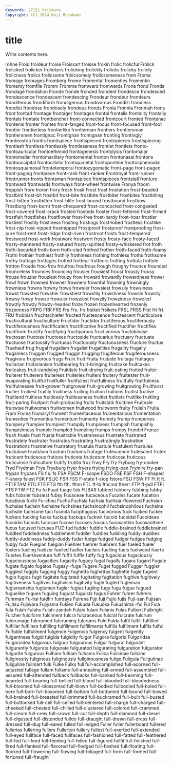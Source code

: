 ```yaml
---
Keywords: 27151 kojimura
Copyright: (C) 2024 Koji Murakami
---
```


# title

Write contents here.



rohne
Froid froideur froise Froissart froisse frokin frolic frolicful Frolick frolicked
frolicker frolickers frolicking frolickly frolicks frolicky frolicly frolicness frolics frolicsome
frolicsomely frolicsomeness from Froma fromage fromages Fromberg Frome Fromental fromenties
Fromentin fromenty fromfile Fromm Fromma fromward fromwards Frona frond Fronda
frondage frondation Fronde fronde fronded frondent frondesce frondesced frondescence frondescent
frondescing Frondeur frondeur frondeurs frondiferous frondiform frondigerous frondivorous Frondizi frondless
frondlet frondose frondosely frondous fronds Fronia Fronnia Fronniah frons front
frontad frontage frontager frontages frontal frontalis frontality frontally frontals frontate
frontbencher front-connected frontcourt fronted Frontenac frontenis fronter frontes front-fanged front-focus
front-focused front-foot frontier frontierless frontierlike frontierman frontiers frontiersman frontiersmen frontignac
Frontignan frontignan fronting frontingly Frontirostria frontis frontispiece frontispieced frontispieces frontispiecing
frontlash frontless frontlessly frontlessness frontlet frontlets fronto- frontoauricular frontoethmoid frontogenesis
frontolysis frontomalar frontomallar frontomaxillary frontomental fronton frontonasal frontons frontooccipital frontoorbital
frontoparietal frontopontine frontosphenoidal frontosquamosal frontotemporal frontozygomatic front-page front-paged front-paging frontpiece
front-rank front-ranker Frontroyal front-runner frontrunner fronts frontsman frontspiece frontspieces frontstall
fronture frontward frontwards frontways front-wheel frontwise Fronya froom froppish frore
froren frory frosh frosk Frost frost frostation frost-beaded frostbird frost-bit
frostbit frost-bite frostbite frostbiter frostbites frostbiting frost-bitten frostbitten frost-blite frost-bound
frostbound frostbow Frostburg frost-burnt frost-chequered frost-concocted frost-congealed frost-covered frost-crack frosted
frosteds froster frost-fettered frost-firmed frostfish frostfishes frostflower frost-free frost-hardy frost-hoar
frostier frostiest frostily frostiness frosting frostings frost-kibed frostless frostlike frost-nip
frost-nipped frostnipped Frostproof frostproof frostproofing frost-pure frost-rent frost-ridge frost-riven frostroot
frosts frost-tempered frostweed frost-work frostwork frostwort frosty frosty-face frosty-faced frosty-mannered
frosty-natured frosty-spirited frosty-whiskered frot froth froth-becurled froth-born froth-clad frothed frother
froth-faced froth-foamy Frothi frothier frothiest frothily frothiness frothing frothless froths
frothsome frothy frottage frottages frotted frotteur frotteurs frotting frottola frottole
frotton Froude frou-frou froufrou froufrous frough froughy frounce frounced frounceless
frounces frouncing frousier frousiest froust frousty frousy frouze frouzier frouziest
frouzy frow froward frowardly frowardness frower frowl frown frowned frowner
frowners frownful frowning frowningly frownless frowns frowny frows frowsier frowsiest
frowsily frowsiness frowst frowsted frowstier frowstiest frowstily frowstiness frowsts frowsty
frowsy frowy frowze frowzier frowziest frowzily frowziness frowzled frowzly frowzy
frowzy-headed froze frozen frozenhearted frozenly frozenness FRPG FRR FRS Frs
Frs. frs frsiket frsikets FRSL FRSS Frst frt frt. FRU
frubbish fruchtschiefer fructed fructescence fructescent fructiculose fructicultural fructiculture Fructidor fructidor
fructiferous fructiferously fructiferousness fructification fructificative fructified fructifier fructifies fructiform fructify
fructifying fructiparous fructivorous fructokinase fructosan fructose fructoses fructoside fructuarius fructuary
fructuate fructuose fructuosity fructuous fructuously fructuousness fructure fructus Fruehauf frug
frugal frugalism frugalist frugalities frugality frugally frugalness fruggan frugged fruggin
frugging frugiferous frugiferousness Frugivora frugivorous frugs Fruin fruit Fruita fruitade
fruitage fruitages fruitarian fruitarianism fruitbearing fruit-bringing fruitcake fruitcakes fruitcakey fruit-candying
Fruitdale fruit-drying fruit-eating fruited fruiter fruiterer fruiterers fruiteress fruiteries fruiters
fruitery fruitester fruit-evaporating fruitful fruitfuller fruitfullest fruitfullness fruitfully fruitfulness fruitfulnesses
fruit-grower fruitgrower fruit-growing fruitgrowing Fruithurst fruitier fruitiest fruitily fruitiness fruiting
fruition fruitions fruitist fruitive Fruitland fruitless fruitlessly fruitlessness fruitlet fruitlets
fruitlike fruitling fruit-paring Fruitport fruit-producing fruits fruitstalk fruittime Fruitvale fruitwise
fruitwoman fruitwomen fruitwood fruitworm fruity Frulein Frulla Frum Fruma frumaryl
frument frumentaceous frumentarious frumentation frumenties Frumentius frumentum frumenty frumety frump
frumperies frumpery frumpier frumpiest frumpily frumpiness frumpish frumpishly frumpishness frumple
frumpled frumpling frumps frumpy frundel Frunze frush frusla frust frusta
frustrable frustraneous frustrate frustrated frustrately frustrater frustrates frustrating frustratingly frustration
frustrations frustrative frustratory frustula frustule frustulent frustules frustulose frustulum frustum
frustums frutage frutescence frutescent frutex fruticant fruticeous frutices fruticeta fruticetum
fruticose fruticous fruticulose fruticulture frutify frutilla fruz frwy Fry fry
Fryburg fry-cooker Fryd Frydman Frye Fryeburg fryer fryers frying frying-pan
Frymire fry-pan frypan frypans FS f.s. fs FSA FSCM F-scope
FSDO FSE FSF FSH F-shaped F-sharp fsiest FSK FSLIC FSR
FSS F-state f-stop fstore FSU FSW FT Ft ft ft.
FT1 FTAM FTC FTE FTG fth fth. fthm FTL ft-lb
ftncmd ftnerr FTP ft-pdl FTPI FTS FTW FTZ Fu fu
Fuad fuage fub FUBAR fubbed fubbery fubbing fubby fubs fubsier
fubsiest fubsy Fucaceae fucaceous Fucales fucate fucation fucatious fuchi Fu-chou
Fuchs Fuchsia fuchsia fuchsia-flowered Fuchsian fuchsias fuchsin fuchsine fuchsines fuchsinophil
fuchsinophilous fuchsins fuchsite fuchsone fuci fucinita fuciphagous fucivorous fuck fucked
fucker fuckers fucking fucks fuckup fuckups fuckwit fucoid fucoidal Fucoideae
fucoidin fucoids fucosan fucose fucoses fucous fucoxanthin fucoxanthine fucus fucused
fucuses FUD fud fudder fuddle fuddle-brained fuddlebrained fuddled fuddledness fuddlement
fuddler fuddles fuddling fuddy-duddies fuddy-duddiness fuddy-duddy fuder fudge fudged fudger
fudges fudging fudgy fuds Fuegian fuegian Fuehrer fuehrer fuehrers fuel
fueled fueler fuelers fueling fuelizer fuelled fueller fuellers fuelling fuels
fuelwood fuerte Fuertes Fuerteventura fuff fuffit fuffle fuffy fug fugacious
fugaciously fugaciousness fugacities fugacity fugacy fugal fugally fugara fugard Fugate
fugate fugato fugatos Fugazy -fuge Fugere Fuget fugged Fugger fuggier
fuggiest fuggily fugging fuggy fughetta fughettas fughette fugie fugient fugio
fugios fugit fugitate fugitated fugitating fugitation fugitive fugitively fugitiveness fugitives
fugitivism fugitivity fugle fugled fugleman fuglemanship fuglemen fugler fugles fugling
fugs fugu fugue fugued fuguelike fugues fuguing fuguist fuguists fugus
Fuhrer fuhrer fuhrers Fuhrman Fu-hsi fuidhir fuirdays Fuirena Fuji fuji
Fujio fujis Fuji-san Fujisan Fujitsu Fujiwara Fujiyama Fukien Fukuda Fukuoka
Fukushima -ful Ful Fula fula Fulah Fulahs Fulah-zandeh Fulani fulani
Fulanis Fulas Fulbert Fulbright Fulcher fulciform fulciment fulcra fulcraceous fulcral
fulcrate fulcrum fulcrumage fulcrumed fulcruming fulcrums Fuld Fulda fulfil fulfill
fulfilled fulfiller fulfillers fulfilling fulfillment fulfillments fulfills fulfilment fulfils fulful
Fulfulde fulfullment fulgence Fulgencio fulgency fulgent fulgently fulgentness fulgid fulgide
fulgidity fulgor Fulgora fulgorid Fulgoridae Fulgoroidea fulgorous fulgour fulgourous Fulgur
fulgural fulgurant fulgurantly fulgurata fulgurate fulgurated fulgurating fulguration fulgurator fulgurite
fulgurous Fulham fulham fulhams Fulica Fulicinae fulicine fuliginosity fuliginous fuliginously
fuliginousness fuligo Fuligula Fuligulinae fuliguline fulimart fulk Fulke Fulks full
full-accomplished full-acorned full-adjusted fullage fullam fullams full-annealing full-armed full-assembled full-assured
full-attended fullback fullbacks full-banked full-beaming full-bearded full-bearing full-bellied full-blood full-blooded
full-bloodedness full-bloomed full-blossomed full-blown full-bodied fullbodied full-boled full-bore full-born full-bosomed
full-bottom full-bottomed full-bound full-bowed full-brained full-breasted full-brimmed full-buckramed full-built full-busted
full-buttocked full-cell full-celled full-centered full-charge full-charged full-cheeked full-chested full-chilled full-clustered
full-colored full-crammed full-cream full-crew full-crown full-cut full-depth full-diamond full-diesel full-digested
full-distended fulldo full-draught full-drawn full-dress full-dressed full-dug full-eared fulled full-edged
Fuller fuller fullerboard fullered fulleries fullering fullers Fullerton fullery fullest
full-exerted full-extended full-eyed fullface full-faced fullfaces full-fashioned full-fatted full-feathered full-fed
full-feed full-feeding full-felled full-figured fullfil full-finished full-fired full-flanked full-flavored full-fledged
full-fleshed full-floating full-flocked full-flowering full-flowing full-foliaged full-form full-formed full-fortuned full-fraught
